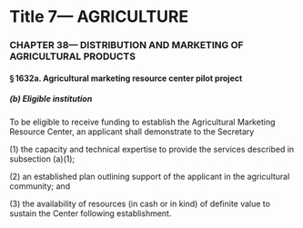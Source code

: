 
# Title 7— AGRICULTURE
### CHAPTER 38— DISTRIBUTION AND MARKETING OF AGRICULTURAL PRODUCTS
#### § 1632a. Agricultural marketing resource center pilot project
##### (b) Eligible institution

To be eligible to receive funding to establish the Agricultural Marketing Resource Center, an applicant shall demonstrate to the Secretary

(1) the capacity and technical expertise to provide the services described in subsection (a)(1);

(2) an established plan outlining support of the applicant in the agricultural community; and

(3) the availability of resources (in cash or in kind) of definite value to sustain the Center following establishment.
